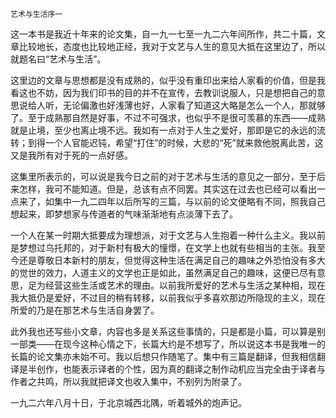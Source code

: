     艺术与生活序一 

   这一本书是我近十年来的论文集，自一九一七至一九二六年间所作，共二十篇，文章比较地长，态度也比较地正经，我对于文艺与人生的意见大抵在这里边了，所以就题名曰“艺术与生活”。

   这里边的文章与思想都是没有成熟的，似乎没有重印出来给人家看的价值，但是我看这也不妨，因为我们印书的目的并不在宣传，去教训说服人，只是想把自己的意思说给人听，无论偏激也好浅薄也好，人家看了知道这大略是怎么一个人，那就够了。至于成熟那自然是好事，不过不可强求，也似乎不是很可羡慕的东西——成熟就是止境，至少也离止境不远。我如有一点对于人生之爱好，那即是它的永远的流转；到得一个人官能迟钝，希望“打住”的时候，大悲的“死”就来救他脱离此苦，这又是我所有对于死的一点好感。

   这集里所表示的，可以说是我今日之前的对于艺术与生活的意见之一部分，至于后来怎样，我可不能知道。但是，总该有点不同罢。其实这在过去也已经可以看出一点来了，如集中一九二四年以后所写的三篇，与以前的论文便略有不同，照我自己想起来，即梦想家与传道者的气味渐渐地有点淡薄下去了。

   一个人在某一时期大抵要成为理想派，对于文艺与人生抱着一种什么主义。我以前是梦想过乌托邦的，对于新村有极大的憧憬，在文学上也就有些相当的主张。我至今还是尊敬日本新村的朋友，但觉得这种生活在满足自己的趣味之外恐怕没有多大的觉世的效力，人道主义的文学也正是如此，虽然满足自己的趣味，这便已尽有意思，足为经营这些生活或艺术的理由。以前我所爱好的艺术与生活之某种相，现在我大抵仍是爱好，不过目的稍有转移，以前我似乎多喜欢那边所隐现的主义，现在所爱的乃是在那艺术与生活自身罢了。

   此外我也还写些小文章，内容也多是关系这些事情的，只是都是小篇，可以算是别一部类——在现今这种心情之下，长篇大约是不想写了，所以说这本书是我唯一的长篇的论文集亦未始不可。我以后想只作随笔了。集中有三篇是翻译，但我相信翻译是半创作，也能表示译者的个性，因为真的翻译之制作动机应当完全由于译者与作者之共鸣，所以我就把译文也收入集中，不别列为附录了。

   一九二六年八月十日，于北京城西北隅，听着城外的炮声记。

